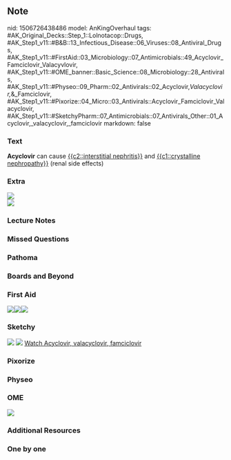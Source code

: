 ## Note
nid: 1506726438486
model: AnKingOverhaul
tags: #AK_Original_Decks::Step_1::Lolnotacop::Drugs, #AK_Step1_v11::#B&B::13_Infectious_Disease::06_Viruses::08_Antiviral_Drugs, #AK_Step1_v11::#FirstAid::03_Microbiology::07_Antimicrobials::49_Acyclovir_Famciclovir_Valacyvlovir, #AK_Step1_v11::#OME_banner::Basic_Science::08_Microbiology::28_Antivirals, #AK_Step1_v11::#Physeo::09_Pharm::02_Antivirals::02_Acyclovir,_Valacyclovir,_&_Famciclovir, #AK_Step1_v11::#Pixorize::04_Micro::03_Antivirals::Acyclovir_Famciclovir_Valacyclovir, #AK_Step1_v11::#SketchyPharm::07_Antimicrobials::07_Antivirals_Other::01_Acyclovir,_valacyclovir,_famciclovir
markdown: false

### Text
<b>Acyclovir</b> can cause <u>{{c2::interstitial nephritis}}</u>
and <u>{{c1::crystalline nephropathy}}</u> (renal side effects)

### Extra
<img src="paste-64330020159948.jpg">
<div><img src="paste-64372969832816.jpg"></div>

### Lecture Notes


### Missed Questions


### Pathoma


### Boards and Beyond


### First Aid
<div><img src="paste-305290570366979.jpg"><img src=
"paste-13438952669187.jpg"><img src=
"paste-14950781157379.jpg"></div>

### Sketchy
<img src="paste-383768212799491.jpg"> <img src=
"Screen%20Shot%202020-01-28%20at%206.31.37%20PM.png"> <a href=
"https://dashboard.sketchy.com/study/medical/courses/medical-pharmacology/units/medical-pharmacology-antimicrobials/videos/medical-pharmacology-antimicrobials-antivirals-other-acyclovir-valacyclovir-famciclovir?utm_source=anki&utm_medium=partnership&utm_campaign=february_update&utm_content=medical">
Watch Acyclovir, valacyclovir, famciclovir</a>

### Pixorize


### Physeo


### OME
<div class="ome-widget">
  <a href=
  "https://onlinemeded.org/spa/microbiology/antivirals/acquire?ref=anki">
  <img src="_OME_AnkiFlashcards_Lesson_4.png"></a>
</div>

### Additional Resources


### One by one

